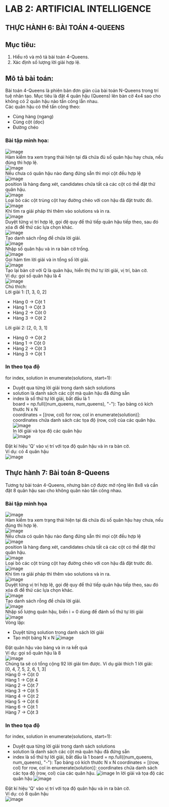 # LAB 2: ARTIFICIAL INTELLIGENCE  
## THỰC HÀNH 6: BÀI TOÁN 4-QUEENS
## Mục tiêu:  
1. Hiểu rõ và mô tả bài toán 4-Queens.
2. Xác định số lượng lời giải hợp lệ.
## Mô tả bài toán:  
Bài toán 4-Queens là phiên bản đơn giản của bài toán N-Queens trong trí tuệ nhân tạo. Mục tiêu là đặt 4 quân hậu (Queens) lên bàn cờ 4x4 sao cho không có 2 quân hậu nào tấn công lẫn nhau.  
Các quân hậu có thể tấn công theo:
- Cùng hàng (ngang)
- Cùng cột (dọc)
- Đường chéo
### Bài tập minh họa:  
![image](https://github.com/user-attachments/assets/ded83901-26fa-4950-b2df-202eae6d7cae)  
Hàm kiểm tra xem trạng thái hiện tại đã chứa đủ số quân hậu hay chưa, nếu đúng thì hợp lệ.  
![image](https://github.com/user-attachments/assets/277cbbdf-12a6-4d5b-ac50-23fb8ede93ae)  
Nếu chưa có quân hậu nào đang đứng sẵn thì mọi cột đều hợp lệ  
![image](https://github.com/user-attachments/assets/66ddb5cd-c404-4d23-86be-3e1f446b93d6)  
position là hàng đang xét, candidates chứa tất cả các cột có thể đặt thử quân hậu.  
![image](https://github.com/user-attachments/assets/c9da02a7-f449-45f2-a31d-d39274639c6d)  
Loại bỏ các cột trùng cột hay đường chéo với con hậu đã đặt trước đó.  
![image](https://github.com/user-attachments/assets/0102fedb-be37-4f66-a15a-f2b399a877c5)  
Khi tìm ra giải pháp thì thêm vào solutions và in ra.  
![image](https://github.com/user-attachments/assets/4191d381-3dd8-44f7-befe-4c528d4d1b10)  
Duyệt từng vị trí hợp lệ, gọi đệ quy để thử tiếp quân hậu tiếp theo, sau đó xóa đi để thử các lựa chọn khác.  
![image](https://github.com/user-attachments/assets/34b2e96a-3894-41fa-99fd-da666db270a7)  
Tạo danh sách rỗng để chứa lời giải.  
![image](https://github.com/user-attachments/assets/87707f85-528d-408f-b248-d596b600c380)  
Nhập số quân hậu và in ra bàn cờ trống.      
![image](https://github.com/user-attachments/assets/80aed7e7-1692-48a6-b8d9-7c350271c5a5)  
Gọi hàm tìm lời giải và in tổng số lời giải.  
![image](https://github.com/user-attachments/assets/bf4200d3-1a64-431a-9a0e-1a9e1476098d)  
Tạo lại bàn cờ với Q là quân hậu, hiển thị thứ tự lời giải, vị trí, bàn cờ.  
Ví dụ: gọi số quân hậu là 4  
![image](https://github.com/user-attachments/assets/126d1fa2-167c-4784-aeb4-1a5bb4246074)  
Chú thích:  
Lời giải 1: [1, 3, 0, 2]  
- Hàng 0 -> Cột 1
- Hàng 1 -> Cột 3
- Hàng 2 -> Côt 0
- Hàng 3 -> Cột 2

Lời giải 2: [2, 0, 3, 1]  
- Hàng 0 -> Cột 2
- Hàng 1 -> Cột 0
- Hàng 2 -> Cột 3
- Hàng 3 -> Cột 1

### In theo tọa độ  
for index, solution in enumerate(solutions, start=1):  
- Duyệt qua từng lời giải trong danh sách solutions  
- solution là danh sách các cột mà quân hậu đã đứng sẵn  
- index là số thứ tự lời giải, bắt đầu là 1  
board = np.full((num_queens, num_queens), "-"): Tạo bảng có kích thước N x N  
coordinates = [(row, col) for row, col in enumerate(solution)]: coordinates chứa danh sách các tọa độ (row, col) của các quân hậu.  
![image](https://github.com/user-attachments/assets/c35eb255-6a64-45c5-9eb8-f976ac62c291)  
In lời giải và tọa độ các quân hậu  
![image](https://github.com/user-attachments/assets/a7e150bd-db8b-4bcc-a466-911ef7cf42df)  

Đặt kí hiệu 'Q' vào vị trí với tọa độ quân hậu và in ra bàn cờ.  
Ví dụ: có 4 quân hậu  
![image](https://github.com/user-attachments/assets/4b825ac8-5ba2-48f2-99e5-110d7564d3ff)  


## Thực hành 7: Bài toán 8-Queens  
Tương tự bài toán 4-Queens, nhưng bàn cờ được mở rộng lên 8x8 và cần đặt 8 quân hậu sao cho không quân nào tấn công nhau.  
### Bài tập minh họa  
![image](https://github.com/user-attachments/assets/ded83901-26fa-4950-b2df-202eae6d7cae)  
Hàm kiểm tra xem trạng thái hiện tại đã chứa đủ số quân hậu hay chưa, nếu đúng thì hợp lệ.  
![image](https://github.com/user-attachments/assets/277cbbdf-12a6-4d5b-ac50-23fb8ede93ae)  
Nếu chưa có quân hậu nào đang đứng sẵn thì mọi cột đều hợp lệ  
![image](https://github.com/user-attachments/assets/66ddb5cd-c404-4d23-86be-3e1f446b93d6)  
position là hàng đang xét, candidates chứa tất cả các cột có thể đặt thử quân hậu.  
![image](https://github.com/user-attachments/assets/c9da02a7-f449-45f2-a31d-d39274639c6d)  
Loại bỏ các cột trùng cột hay đường chéo với con hậu đã đặt trước đó.  
![image](https://github.com/user-attachments/assets/0102fedb-be37-4f66-a15a-f2b399a877c5)  
Khi tìm ra giải pháp thì thêm vào solutions và in ra.  
![image](https://github.com/user-attachments/assets/4191d381-3dd8-44f7-befe-4c528d4d1b10)  
Duyệt từng vị trí hợp lệ, gọi đệ quy để thử tiếp quân hậu tiếp theo, sau đó xóa đi để thử các lựa chọn khác.  
![image](https://github.com/user-attachments/assets/34b2e96a-3894-41fa-99fd-da666db270a7)  
Tạo danh sách rỗng để chứa lời giải.  
![image](https://github.com/user-attachments/assets/cd64edb3-eb1f-410f-af6d-08b85d2305ca)  
Nhập số lượng quân hậu, biến i = 0 dùng để đánh số thứ tự lời giải  
![image](https://github.com/user-attachments/assets/700518d6-97b8-4a1c-b01e-cb392413770b)  
Vòng lặp:  
- Duyệt từng solution trong danh sách lời giải
- Tạo một bảng N x N
![image](https://github.com/user-attachments/assets/8e1878ab-a08b-4ab0-9b2f-623d34c4ae37)

Đặt quân hậu vào bảng và in ra kết quả  
Ví dụ: gọi số quân hậu là 8  
![image](https://github.com/user-attachments/assets/34796019-b29d-4688-84f5-12a86a8bd441)  
Chúng ta sẽ có tổng cộng 92 lời giải tìm được. Ví dụ giải thích 1 lời giải:  
[0, 4, 7, 5, 2, 6, 1, 3]  
Hàng 0 -> Cột 0  
Hàng 1 -> Cột 4  
Hàng 2 -> Cột 7  
Hàng 3 -> Cột 5  
Hàng 4 -> Cột 2  
Hàng 5 -> Cột 6  
Hàng 6 -> Cột 1  
Hàng 7 -> Cột 3  

### In theo tọa độ  
for index, solution in enumerate(solutions, start=1):  
- Duyệt qua từng lời giải trong danh sách solutions
- solution là danh sách các cột mà quân hậu đã đứng sẵn
- index là số thứ tự lời giải, bắt đầu là 1
board = np.full((num_queens, num_queens), "-"): Tạo bảng có kích thước N x N
coordinates = [(row, col) for row, col in enumerate(solution)]: coordinates chứa danh sách các tọa độ (row, col) của các quân hậu.
![image](https://github.com/user-attachments/assets/c35eb255-6a64-45c5-9eb8-f976ac62c291)
In lời giải và tọa độ các quân hậu
![image](https://github.com/user-attachments/assets/a7e150bd-db8b-4bcc-a466-911ef7cf42df)

Đặt kí hiệu 'Q' vào vị trí với tọa độ quân hậu và in ra bàn cờ.  
Ví dụ: có 8 quân hậu  
![image](https://github.com/user-attachments/assets/15e32074-0fba-4a3c-a6f3-0abe92618f5b)  































